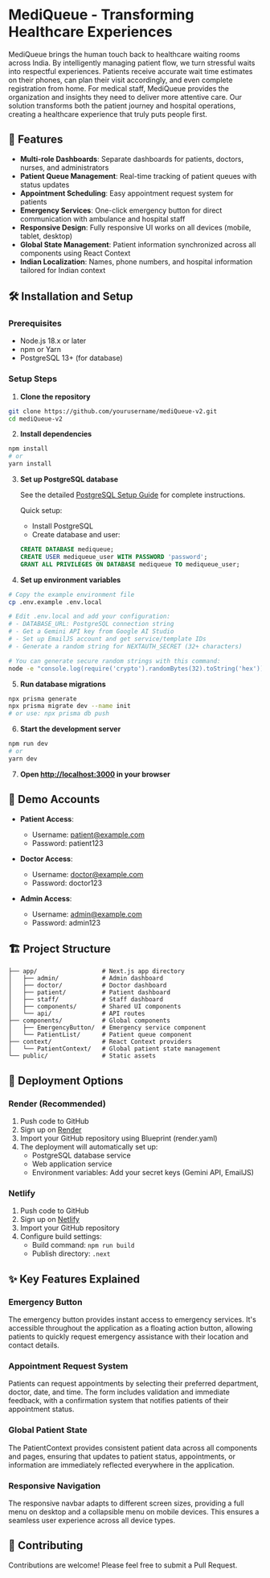 # MediQueue - Transforming Healthcare Experiences

MediQueue brings the human touch back to healthcare waiting rooms across India. By intelligently managing patient flow, we turn stressful waits into respectful experiences. Patients receive accurate wait time estimates on their phones, can plan their visit accordingly, and even complete registration from home. For medical staff, MediQueue provides the organization and insights they need to deliver more attentive care. Our solution transforms both the patient journey and hospital operations, creating a healthcare experience that truly puts people first.

## 🚀 Features

- **Multi-role Dashboards**: Separate dashboards for patients, doctors, nurses, and administrators
- **Patient Queue Management**: Real-time tracking of patient queues with status updates
- **Appointment Scheduling**: Easy appointment request system for patients
- **Emergency Services**: One-click emergency button for direct communication with ambulance and hospital staff
- **Responsive Design**: Fully responsive UI works on all devices (mobile, tablet, desktop)
- **Global State Management**: Patient information synchronized across all components using React Context
- **Indian Localization**: Names, phone numbers, and hospital information tailored for Indian context

## 🛠️ Installation and Setup

### Prerequisites
- Node.js 18.x or later
- npm or Yarn
- PostgreSQL 13+ (for database)

### Setup Steps

1. **Clone the repository**
```bash
git clone https://github.com/yourusername/mediQueue-v2.git
cd mediQueue-v2
```

2. **Install dependencies**
```bash
npm install
# or
yarn install
```

3. **Set up PostgreSQL database**
   
   See the detailed [PostgreSQL Setup Guide](./POSTGRESQL_SETUP.md) for complete instructions.
   
   Quick setup:
   - Install PostgreSQL
   - Create database and user:
   ```sql
   CREATE DATABASE mediqueue;
   CREATE USER mediqueue_user WITH PASSWORD 'password';
   GRANT ALL PRIVILEGES ON DATABASE mediqueue TO mediqueue_user;
   ```

4. **Set up environment variables**
```bash
# Copy the example environment file
cp .env.example .env.local

# Edit .env.local and add your configuration:
# - DATABASE_URL: PostgreSQL connection string
# - Get a Gemini API key from Google AI Studio  
# - Set up EmailJS account and get service/template IDs
# - Generate a random string for NEXTAUTH_SECRET (32+ characters)

# You can generate secure random strings with this command:
node -e "console.log(require('crypto').randomBytes(32).toString('hex'))"
```

5. **Run database migrations**
```bash
npx prisma generate
npx prisma migrate dev --name init
# or use: npx prisma db push
```

6. **Start the development server**
```bash
npm run dev
# or
yarn dev
```

7. **Open [http://localhost:3000](http://localhost:3000) in your browser**

## 📱 Demo Accounts

- **Patient Access**:
  - Username: patient@example.com
  - Password: patient123

- **Doctor Access**:
  - Username: doctor@example.com
  - Password: doctor123

- **Admin Access**:
  - Username: admin@example.com
  - Password: admin123

## 🏗️ Project Structure

```
├── app/                  # Next.js app directory
│   ├── admin/            # Admin dashboard
│   ├── doctor/           # Doctor dashboard
│   ├── patient/          # Patient dashboard
│   ├── staff/            # Staff dashboard
│   ├── components/       # Shared UI components
│   └── api/              # API routes
├── components/           # Global components
│   ├── EmergencyButton/  # Emergency service component
│   └── PatientList/      # Patient queue component
├── context/              # React Context providers
│   └── PatientContext/   # Global patient state management
└── public/               # Static assets
```

## 🚀 Deployment Options

### Render (Recommended)
1. Push code to GitHub
2. Sign up on [Render](https://render.com)
3. Import your GitHub repository using Blueprint (render.yaml)
4. The deployment will automatically set up:
   - PostgreSQL database service
   - Web application service
   - Environment variables: Add your secret keys (Gemini API, EmailJS)

### Netlify
1. Push code to GitHub
2. Sign up on [Netlify](https://netlify.com)
3. Import your GitHub repository
4. Configure build settings:
   - Build command: `npm run build`
   - Publish directory: `.next`

## ✨ Key Features Explained

### Emergency Button
The emergency button provides instant access to emergency services. It's accessible throughout the application as a floating action button, allowing patients to quickly request emergency assistance with their location and contact details.

### Appointment Request System
Patients can request appointments by selecting their preferred department, doctor, date, and time. The form includes validation and immediate feedback, with a confirmation system that notifies patients of their appointment status.

### Global Patient State
The PatientContext provides consistent patient data across all components and pages, ensuring that updates to patient status, appointments, or information are immediately reflected everywhere in the application.

### Responsive Navigation
The responsive navbar adapts to different screen sizes, providing a full menu on desktop and a collapsible menu on mobile devices. This ensures a seamless user experience across all device types.

## 🤝 Contributing
Contributions are welcome! Please feel free to submit a Pull Request.
